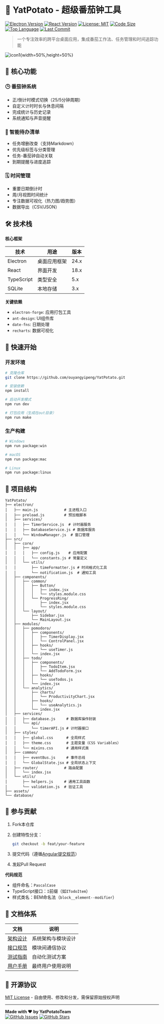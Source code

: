 # 🍅 YatPotato - 超级番茄钟工具

[![Electron Version](https://img.shields.io/badge/Electron-24.0-blue)](https://www.electronjs.org/)
[![React Version](https://img.shields.io/badge/React-18.2-blue)](https://react.dev/)
[![License: MIT](https://img.shields.io/badge/License-MIT-green.svg)](https://opensource.org/licenses/MIT)
[![Code Size](https://img.shields.io/github/languages/code-size/ouyangyipeng/YatPotato)](https://github.com/ouyangyipeng/YatPotato)
[![Top Language](https://img.shields.io/github/languages/top/ouyangyipeng/YatPotato)](https://github.com/ouyangyipeng/YatPotato)
[![Last Commit](https://img.shields.io/github/last-commit/ouyangyipeng/YatPotato)](https://github.com/ouyangyipeng/YatPotato/commits/main)

> 一个专注效率的跨平台桌面应用，集成番茄工作法、任务管理和时间追踪功能

![icon1](assets/icon/呀土豆.jpg){width=50%,height=50%}

## 🌟 核心功能

### 🕒 番茄钟系统

- 正/倒计时模式切换（25/5分钟周期）
- 自定义计时时长与休息间隔
- 完成统计与历史记录
- 系统通知与声音提醒

### 📝 智能待办清单

- 任务增删改查（支持Markdown）
- 优先级标签与分类管理
- 任务-番茄钟自动关联
- 到期提醒与进度追踪

### 🗓️ 时间管理

- 重要日期倒计时
- 周/月视图时间统计
- 专注数据可视化（热力图/趋势图）
- 数据导出（CSV/JSON）

## 🛠️ 技术栈

**核心框架**  

| 技术       | 用途         | 版本 |
| ---------- | ------------ | ---- |
| Electron   | 桌面应用框架 | 24.x |
| React      | 界面开发     | 18.x |
| TypeScript | 类型安全     | 5.x  |
| SQLite     | 本地存储     | 3.x  |

**关键依赖**  

- `electron-forge`: 应用打包工具
- `ant-design`: UI组件库
- `date-fns`: 日期处理
- `recharts`: 数据可视化

## 🚀 快速开始

### 开发环境

```bash
# 克隆仓库
git clone https://github.com/ouyangyipeng/YatPotato.git

# 安装依赖
npm install

# 启动开发模式
npm run dev

# 打包应用（生成在out目录）
npm run make
```

### 生产构建

```bash
# Windows
npm run package:win

# macOS
npm run package:mac

# Linux
npm run package:linux
```

## 📂 项目结构

```plaintext
YatPotato/
├── electron/
│   ├── main.js            # 主进程入口
│   ├── preload.js         # 预加载脚本
│   ├── services/
│   │   ├── TimerService.js  # 计时器服务
│   │   ├── DatabaseService.js # 数据库服务
│   │   └── WindowManager.js  # 窗口管理
├── src/
│   ├── core/
│   │   ├── app/
│   │   │   ├── config.js    # 应用配置
│   │   │   └── constants.js # 常量定义
│   │   └── utils/
│   │       ├── timeFormatter.js # 时间格式化工具
│   │       └── notification.js  # 通知工具
│   ├── components/
│   │   ├── common/
│   │   │   ├── Button/
│   │   │   │   ├── index.jsx
│   │   │   │   └── styles.module.css
│   │   │   └── ProgressRing/
│   │   │       ├── index.jsx
│   │   │       └── styles.module.css
│   │   └── layout/
│   │       ├── Sidebar.jsx
│   │       └── MainLayout.jsx
│   ├── modules/
│   │   ├── pomodoro/
│   │   │   ├── components/
│   │   │   │   ├── TimerDisplay.jsx
│   │   │   │   └── ControlPanel.jsx
│   │   │   ├── hooks/
│   │   │   │   └── useTimer.js
│   │   │   └── index.jsx
│   │   ├── todo/
│   │   │   ├── components/
│   │   │   │   ├── TodoItem.jsx
│   │   │   │   └── AddTodoForm.jsx
│   │   │   ├── hooks/
│   │   │   │   └── useTodos.js
│   │   │   └── index.jsx
│   │   └── analytics/
│   │       ├── charts/
│   │       │   └── ProductivityChart.jsx
│   │       ├── hooks/
│   │       │   └── useAnalytics.js
│   │       └── index.jsx
│   ├── services/
│   │   ├── database.js     # 数据库操作封装
│   │   └── api/
│   │       └── timerAPI.js # 计时器接口
│   ├── styles/
│   │   ├── global.css      # 全局样式
│   │   ├── theme.css       # 主题变量（CSS Variables）
│   │   └── mixins.css      # 通用样式类
│   ├── common/
│   │   ├── eventBus.js     # 事件总线
│   │   └── GlobalState.jsx # 全局状态上下文
│   ├── router/            # 路由配置
│   │   └── index.jsx
│   └── utils/
│       ├── helpers.js     # 通用工具函数
│       └── validation.js  # 验证工具
├── assets/
└── database/
```

## 🤝 参与贡献

1. Fork本仓库
2. 创建特性分支：

   ```bash
   git checkout -b feat/your-feature
   ```

3. 提交代码（遵循[Angular提交规范](https://www.conventionalcommits.org/)）
4. 发起Pull Request

**代码规范**  

- 组件命名：`PascalCase`
- TypeScript接口：`I`前缀（如`ITodoItem`）
- 样式类名：BEM命名法（`block__element--modifier`）

## 📄 文档体系

| 文档                               | 说明               |
| ---------------------------------- | ------------------ |
| [架构设计](./docs/ARCHITECTURE.md) | 系统架构与模块设计 |
| [接口规范](./docs/API.md)          | 模块间通信协议     |
| [测试指南](./docs/TESTING.md)      | 自动化测试方案     |
| [用户手册](./docs/MANUAL.md)       | 最终用户使用说明   |

## 📜 开源协议

[MIT License](LICENSE) - 自由使用、修改和分发，需保留原始授权声明

---

**Made with ❤️ by YatPotatoTeam**  
[![GitHub Issues](https://img.shields.io/github/issues/ouyangyipeng/YatPotato)](https://github.com/ouyangyipeng/YatPotato/issues)
[![GitHub Stars](https://img.shields.io/github/stars/ouyangyipeng/YatPotato)](https://github.com/ouyangyipeng/YatPotato/stargazers)
